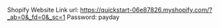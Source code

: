 Shopify Website Link url: https://quickstart-06e87826.myshopify.com/?_ab=0&_fd=0&_sc=1
Password: payday
